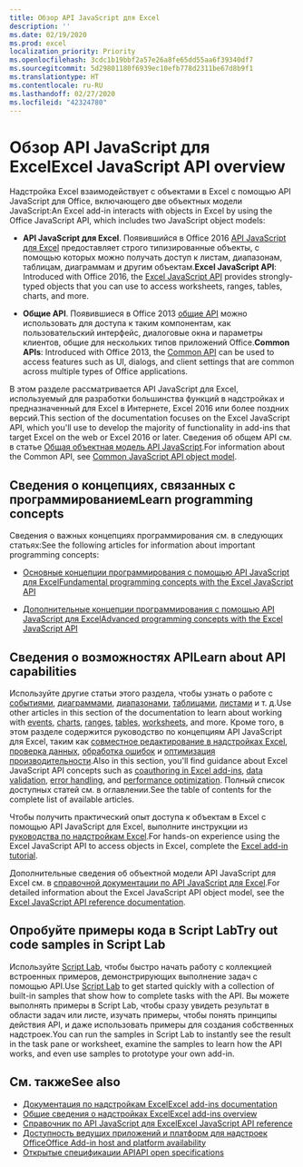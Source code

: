 ```yaml
---
title: Обзор API JavaScript для Excel
description: ''
ms.date: 02/19/2020
ms.prod: excel
localization_priority: Priority
ms.openlocfilehash: 3cdc1b19bbf2a57e26a8fe65dd55aa6f39340df7
ms.sourcegitcommit: 5d29801180f6939ec10efb778d2311be67d8b9f1
ms.translationtype: HT
ms.contentlocale: ru-RU
ms.lasthandoff: 02/27/2020
ms.locfileid: "42324780"
---
```

# <a name="excel-javascript-api-overview"></a><span data-ttu-id="cf1e7-102">Обзор API JavaScript для Excel</span><span class="sxs-lookup"><span data-stu-id="cf1e7-102">Excel JavaScript API overview</span></span>

<span data-ttu-id="cf1e7-103">Надстройка Excel взаимодействует с объектами в Excel с помощью API JavaScript для Office, включающего две объектных модели JavaScript:</span><span class="sxs-lookup"><span data-stu-id="cf1e7-103">An Excel add-in interacts with objects in Excel by using the Office JavaScript API, which includes two JavaScript object models:</span></span>

* <span data-ttu-id="cf1e7-104">**API JavaScript для Excel**. Появившийся в Office 2016 [API JavaScript для Excel](/javascript/api/excel) предоставляет строго типизированные объекты, с помощью которых можно получать доступ к листам, диапазонам, таблицам, диаграммам и другим объектам.</span><span class="sxs-lookup"><span data-stu-id="cf1e7-104">**Excel JavaScript API**: Introduced with Office 2016, the [Excel JavaScript API](/javascript/api/excel) provides strongly-typed objects that you can use to access worksheets, ranges, tables, charts, and more.</span></span> 

* <span data-ttu-id="cf1e7-105">**Общие API**. Появившиеся в Office 2013 [общие API](/javascript/api/office) можно использовать для доступа к таким компонентам, как пользовательский интерфейс, диалоговые окна и параметры клиентов, общие для нескольких типов приложений Office.</span><span class="sxs-lookup"><span data-stu-id="cf1e7-105">**Common APIs**: Introduced with Office 2013, the [Common API](/javascript/api/office) can be used to access features such as UI, dialogs, and client settings that are common across multiple types of Office applications.</span></span>

<span data-ttu-id="cf1e7-106">В этом разделе рассматривается API JavaScript для Excel, используемый для разработки большинства функций в надстройках и предназначенный для Excel в Интернете, Excel 2016 или более поздних версий.</span><span class="sxs-lookup"><span data-stu-id="cf1e7-106">This section of the documentation focuses on the Excel JavaScript API, which you'll use to develop the majority of functionality in add-ins that target Excel on the web or Excel 2016 or later.</span></span> <span data-ttu-id="cf1e7-107">Сведения об общем API см. в статье [Общая объектная модель API JavaScript](../../develop/office-javascript-api-object-model.md).</span><span class="sxs-lookup"><span data-stu-id="cf1e7-107">For information about the Common API, see [Common JavaScript API object model](../../develop/office-javascript-api-object-model.md).</span></span> 

## <a name="learn-programming-concepts"></a><span data-ttu-id="cf1e7-108">Сведения о концепциях, связанных с программированием</span><span class="sxs-lookup"><span data-stu-id="cf1e7-108">Learn programming concepts</span></span>

<span data-ttu-id="cf1e7-109">Сведения о важных концепциях программирования см. в следующих статьях:</span><span class="sxs-lookup"><span data-stu-id="cf1e7-109">See the following articles for information about important programming concepts:</span></span>
 
- [<span data-ttu-id="cf1e7-110">Основные концепции программирования с помощью API JavaScript для Excel</span><span class="sxs-lookup"><span data-stu-id="cf1e7-110">Fundamental programming concepts with the Excel JavaScript API</span></span>](../../excel/excel-add-ins-core-concepts.md)

- [<span data-ttu-id="cf1e7-111">Дополнительные концепции программирования с помощью API JavaScript для Excel</span><span class="sxs-lookup"><span data-stu-id="cf1e7-111">Advanced programming concepts with the Excel JavaScript API</span></span>](../../excel/excel-add-ins-advanced-concepts.md)

## <a name="learn-about-api-capabilities"></a><span data-ttu-id="cf1e7-112">Сведения о возможностях API</span><span class="sxs-lookup"><span data-stu-id="cf1e7-112">Learn about API capabilities</span></span>

<span data-ttu-id="cf1e7-113">Используйте другие статьи этого раздела, чтобы узнать о работе с [событиями](../../excel/excel-add-ins-events.md), [диаграммами](../../excel/excel-add-ins-charts.md), [диапазонами](../../excel/excel-add-ins-ranges.md), [таблицами](../../excel/excel-add-ins-tables.md), [листами](../../excel/excel-add-ins-worksheets.md) и т. д.</span><span class="sxs-lookup"><span data-stu-id="cf1e7-113">Use other articles in this section of the documentation to learn about working with [events](../../excel/excel-add-ins-events.md), [charts](../../excel/excel-add-ins-charts.md), [ranges](../../excel/excel-add-ins-ranges.md), [tables](../../excel/excel-add-ins-tables.md), [worksheets](../../excel/excel-add-ins-worksheets.md), and more.</span></span> <span data-ttu-id="cf1e7-114">Кроме того, в этом разделе содержится руководство по концепциям API JavaScript для Excel, таким как [совместное редактирование в надстройках Excel](../../excel/co-authoring-in-excel-add-ins.md), [проверка данных](../../excel/excel-add-ins-data-validation.md), [обработка ошибок](../../excel/excel-add-ins-error-handling.md) и [оптимизация производительности](../../excel/performance.md).</span><span class="sxs-lookup"><span data-stu-id="cf1e7-114">Also in this section, you'll find guidance about Excel JavaScript API concepts such as [coauthoring in Excel add-ins](../../excel/co-authoring-in-excel-add-ins.md), [data validation](../../excel/excel-add-ins-data-validation.md), [error handling](../../excel/excel-add-ins-error-handling.md), and [performance optimization](../../excel/performance.md).</span></span> <span data-ttu-id="cf1e7-115">Полный список доступных статей см. в оглавлении.</span><span class="sxs-lookup"><span data-stu-id="cf1e7-115">See the table of contents for the complete list of available articles.</span></span>

<span data-ttu-id="cf1e7-116">Чтобы получить практический опыт доступа к объектам в Excel с помощью API JavaScript для Excel, выполните инструкции из [руководства по надстройкам Excel](../../tutorials/excel-tutorial.md).</span><span class="sxs-lookup"><span data-stu-id="cf1e7-116">For hands-on experience using the Excel JavaScript API to access objects in Excel, complete the [Excel add-in tutorial](../../tutorials/excel-tutorial.md).</span></span> 

<span data-ttu-id="cf1e7-117">Дополнительные сведения об объектной модели API JavaScript для Excel см. в [справочной документации по API JavaScript для Excel](/javascript/api/excel).</span><span class="sxs-lookup"><span data-stu-id="cf1e7-117">For detailed information about the Excel JavaScript API object model, see the [Excel JavaScript API reference documentation](/javascript/api/excel).</span></span>

## <a name="try-out-code-samples-in-script-lab"></a><span data-ttu-id="cf1e7-118">Опробуйте примеры кода в Script Lab</span><span class="sxs-lookup"><span data-stu-id="cf1e7-118">Try out code samples in Script Lab</span></span>

<span data-ttu-id="cf1e7-119">Используйте [Script Lab](../../overview/explore-with-script-lab.md), чтобы быстро начать работу с коллекцией встроенных примеров, демонстрирующих выполнение задач с помощью API.</span><span class="sxs-lookup"><span data-stu-id="cf1e7-119">Use [Script Lab](../../overview/explore-with-script-lab.md) to get started quickly with a collection of built-in samples that show how to complete tasks with the API.</span></span> <span data-ttu-id="cf1e7-120">Вы можете выполнять примеры в Script Lab, чтобы сразу увидеть результат в области задач или листе, изучать примеры, чтобы понять принципы действия API, и даже использовать примеры для создания собственных надстроек.</span><span class="sxs-lookup"><span data-stu-id="cf1e7-120">You can run the samples in Script Lab to instantly see the result in the task pane or worksheet, examine the samples to learn how the API works, and even use samples to prototype your own add-in.</span></span>

## <a name="see-also"></a><span data-ttu-id="cf1e7-121">См. также</span><span class="sxs-lookup"><span data-stu-id="cf1e7-121">See also</span></span>

- [<span data-ttu-id="cf1e7-122">Документация по надстройкам Excel</span><span class="sxs-lookup"><span data-stu-id="cf1e7-122">Excel add-ins documentation</span></span>](../../excel/index.md)
- [<span data-ttu-id="cf1e7-123">Общие сведения о надстройках Excel</span><span class="sxs-lookup"><span data-stu-id="cf1e7-123">Excel add-ins overview</span></span>](../../excel/excel-add-ins-overview.md)
- [<span data-ttu-id="cf1e7-124">Справочник по API JavaScript для Excel</span><span class="sxs-lookup"><span data-stu-id="cf1e7-124">Excel JavaScript API reference</span></span>](/javascript/api/excel)
- [<span data-ttu-id="cf1e7-125">Доступность ведущих приложений и платформ для надстроек Office</span><span class="sxs-lookup"><span data-stu-id="cf1e7-125">Office Add-in host and platform availability</span></span>](../../overview/office-add-in-availability.md)
- [<span data-ttu-id="cf1e7-126">Открытые спецификации API</span><span class="sxs-lookup"><span data-stu-id="cf1e7-126">API open specifications</span></span>](../openspec/openspec.md)
